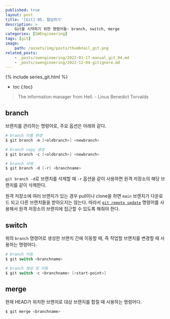 ```yaml
---
published: true
layout: post
title: '[Git] 05. 협업하기'
description: >
    Git을 시작하기 위한 명령어들: branch, switch, merge
categories: [SWEngineering]
tags: [git]
image:
    path: /assets/img/posts/thumbnail_git.png
related_posts:
    - _posts/swengineering/2022-01-17-manual_git_04.md
    - _posts/swengineering/2022-12-04-gitignore.md
---
```

{% include series_git.html %}
* toc
{:toc}

> The information manager from Hell. - Linus Benedict Torvalds

## branch

브랜치를 관리하는 명령어로, 주요 옵션은 아래와 같다.  

```powershell
# branch 이름 변경
$ git branch -m [<oldbranch>] <newbranch>

# branch copy 생성
$ git branch -c [<oldbranch>] <newbranch>

# branch 삭제
$ git branch -d [-r] <branchname>
```

`git branch -d`로 브랜치를 삭제할 때 `-r` 옵션을 같이 사용하면 원격 저장소의 해당 브랜치를 같이 삭제한다.  

원격 저장소에 여러 브랜치가 있는 경우 pull이나 clone을 하면 `main` 브랜치가 다운로드 되고 다른 브랜치들을 받아오지는 않는다. 따라서 [`git remote update`](/swengineering/manual_git_01/#remote) 명령어를 사용해서 원격 저장소의 브랜치에 접근할 수 있도록 해줘야 한다.  

## switch

위의 `branch` 명령어로 생성한 브랜치 간에 이동할 때, 즉 작업할 브랜치를 변경할 때 사용하는 명령어다.  

```powershell
# branch 이동
$ git switch <branchname>

# branch 생성 및 이동
$ git switch -c <branchname> [<start-point>]
```

## merge

현재 HEAD가 위치한 브랜치로 대상 브랜치를 합칠 때 사용하는 명령어다.  

```powershell
$ git merge <branchname>
```